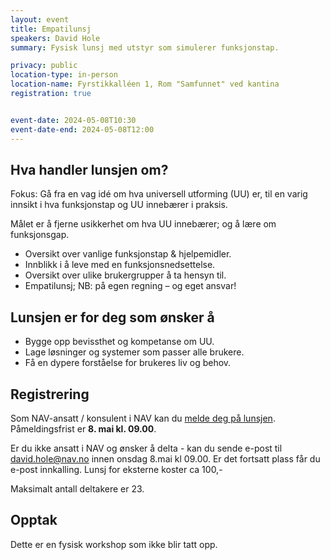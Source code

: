 ```yaml
---
layout: event
title: Empatilunsj
speakers: David Hole
summary: Fysisk lunsj med utstyr som simulerer funksjonstap.

privacy: public
location-type: in-person
location-name: Fyrstikkalléen 1, Rom "Samfunnet" ved kantina
registration: true


event-date: 2024-05-08T10:30
event-date-end: 2024-05-08T12:00
---
```

## Hva handler lunsjen om?
Fokus: Gå fra en vag idé om hva universell utforming (UU) er, til en varig innsikt i hva funksjonstap og UU innebærer i praksis.

Målet er å fjerne usikkerhet om hva UU innebærer; og å lære om funksjonsgap.

- Oversikt over vanlige funksjonstap & hjelpemidler.
- Innblikk i å leve med en funksjonsnedsettelse.
- Oversikt over ulike brukergrupper å ta hensyn til.
- Empatilunsj; NB: på egen regning – og eget ansvar!

## Lunsjen er for deg som ønsker å
- Bygge opp bevissthet og kompetanse om UU.
- Lage løsninger og systemer som passer alle brukere.
- Få en dypere forståelse for brukeres liv og behov.

## Registrering
Som NAV-ansatt / konsulent i NAV kan du [melde deg på lunsjen](https://delta.nav.no/event/e446aad5-6c3c-47c6-b77c-9bd2c36564a6). Påmeldingsfrist er **8. mai kl. 09.00**. 

Er du ikke ansatt i NAV og ønsker å delta - kan du sende e-post til david.hole@nav.no innen onsdag 8.mai kl 09.00. Er det fortsatt plass får du e-post innkalling. Lunsj for eksterne koster ca 100,-

Maksimalt antall deltakere er 23.

## Opptak
Dette er en fysisk workshop som ikke blir tatt opp.
